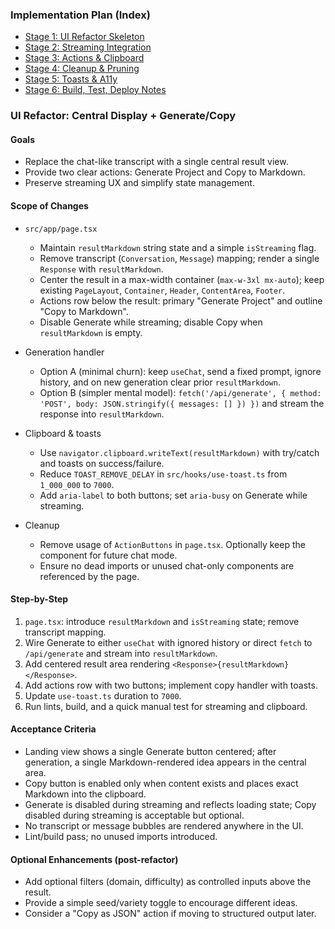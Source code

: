 ### Implementation Plan (Index)

-  [Stage 1: UI Refactor Skeleton](./stage-1-ui-refactor-skeleton.md)
-  [Stage 2: Streaming Integration](./stage-2-streaming-integration.md)
-  [Stage 3: Actions & Clipboard](./stage-3-actions-and-clipboard.md)
-  [Stage 4: Cleanup & Pruning](./stage-4-cleanup-and-pruning.md)
-  [Stage 5: Toasts & A11y](./stage-5-toasts-and-a11y.md)
-  [Stage 6: Build, Test, Deploy Notes](./stage-6-build-test-deploy.md)

### UI Refactor: Central Display + Generate/Copy

#### Goals

-  Replace the chat-like transcript with a single central result view.
-  Provide two clear actions: Generate Project and Copy to Markdown.
-  Preserve streaming UX and simplify state management.

#### Scope of Changes

-  `src/app/page.tsx`

   -  Maintain `resultMarkdown` string state and a simple `isStreaming` flag.
   -  Remove transcript (`Conversation`, `Message`) mapping; render a single `Response` with `resultMarkdown`.
   -  Center the result in a max-width container (`max-w-3xl mx-auto`); keep existing `PageLayout`, `Container`, `Header`, `ContentArea`, `Footer`.
   -  Actions row below the result: primary "Generate Project" and outline "Copy to Markdown".
   -  Disable Generate while streaming; disable Copy when `resultMarkdown` is empty.

-  Generation handler

   -  Option A (minimal churn): keep `useChat`, send a fixed prompt, ignore history, and on new generation clear prior `resultMarkdown`.
   -  Option B (simpler mental model): `fetch('/api/generate', { method: 'POST', body: JSON.stringify({ messages: [] }) })` and stream the response into `resultMarkdown`.

-  Clipboard & toasts

   -  Use `navigator.clipboard.writeText(resultMarkdown)` with try/catch and toasts on success/failure.
   -  Reduce `TOAST_REMOVE_DELAY` in `src/hooks/use-toast.ts` from `1_000_000` to `7000`.
   -  Add `aria-label` to both buttons; set `aria-busy` on Generate while streaming.

-  Cleanup
   -  Remove usage of `ActionButtons` in `page.tsx`. Optionally keep the component for future chat mode.
   -  Ensure no dead imports or unused chat-only components are referenced by the page.

#### Step-by-Step

1. `page.tsx`: introduce `resultMarkdown` and `isStreaming` state; remove transcript mapping.
2. Wire Generate to either `useChat` with ignored history or direct `fetch` to `/api/generate` and stream into `resultMarkdown`.
3. Add centered result area rendering `<Response>{resultMarkdown}</Response>`.
4. Add actions row with two buttons; implement copy handler with toasts.
5. Update `use-toast.ts` duration to `7000`.
6. Run lints, build, and a quick manual test for streaming and clipboard.

#### Acceptance Criteria

-  Landing view shows a single Generate button centered; after generation, a single Markdown-rendered idea appears in the central area.
-  Copy button is enabled only when content exists and places exact Markdown into the clipboard.
-  Generate is disabled during streaming and reflects loading state; Copy disabled during streaming is acceptable but optional.
-  No transcript or message bubbles are rendered anywhere in the UI.
-  Lint/build pass; no unused imports introduced.

#### Optional Enhancements (post-refactor)

-  Add optional filters (domain, difficulty) as controlled inputs above the result.
-  Provide a simple seed/variety toggle to encourage different ideas.
-  Consider a "Copy as JSON" action if moving to structured output later.
